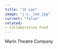 ```yaml
---
title: "JC Lee"
image: "j.c._lee.jpg"
current: "false"
related:
- Collaboration Fund
---
```


Marin Theatre Company
